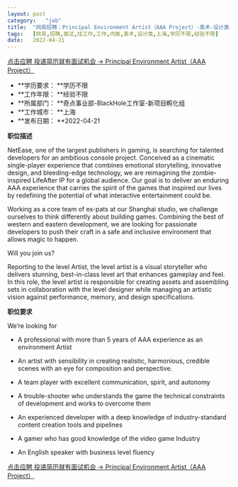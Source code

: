 ```yaml
---
layout:	post
category:	"job"
title:	"网易招聘：Principal Environment Artist（AAA Project）-美术-设计类-上海学历不限经验不限"
tags:	[网易,招聘,面试,找工作,工作,内推,美术,设计类,上海,学历不限,经验不限]
date:	2022-04-21
---
```


[点击应聘 投递简历就有面试机会 ->  Principal Environment Artist（AAA Project）](http://mobile.bole.netease.com/bole/boleDetail?id=33647&employeeId=346f03c3cda5f04c&key=all)



- **学历要求： **学历不限
- **工作年限： **经验不限
- **所属部门： **奇点事业部-BlackHole工作室-新项目孵化组
- **工作城市： **上海
- **发布日期： **2022-04-21



**职位描述**

NetEase, one of the largest publishers in gaming, is searching for talented developers for an ambitious console project.  Conceived as a cinematic single-player experience that combines emotional storytelling, innovative design, and bleeding-edge technology, we are reimagining the zombie-inspired LifeAfter IP for a global audience. Our goal is to deliver an enduring AAA experience that carries the spirit of the games that inspired our lives by redefining the potential of what interactive entertainment could be.  



Working as a core team of ex-pats at our Shanghai studio, we challenge ourselves to think differently about building games. Combining the best of western and eastern development, we are looking for passionate developers to push their craft in a safe and inclusive environment that allows magic to happen.  



Will you join us?



Reporting to the level Artist, the level artist is a visual storyteller who delivers stunning, best-in-class level art that enhances gameplay and feel. In this role, the level artist is responsible for creating assets and assembling sets in collaboration with the level designer while managing an artistic vision against performance, memory, and design specifications.  





**职位要求**

We’re looking for



-	A professional with more than 5 years of AAA experience as an environment Artist

-	An artist with sensibility in creating realistic, harmonious, credible scenes with an eye for composition and perspective. 

-	A team player with excellent communication, spirit, and autonomy

-	A trouble-shooter who understands the game the technical constraints of development and works to overcome them

-	An experienced developer with a deep knowledge of industry-standard content creation tools and pipelines

-	A gamer who has good knowledge of the video game Industry 

-	An English speaker with business level fluency







[点击应聘 投递简历就有面试机会 ->  Principal Environment Artist（AAA Project）](http://mobile.bole.netease.com/bole/boleDetail?id=33647&employeeId=346f03c3cda5f04c&key=all)